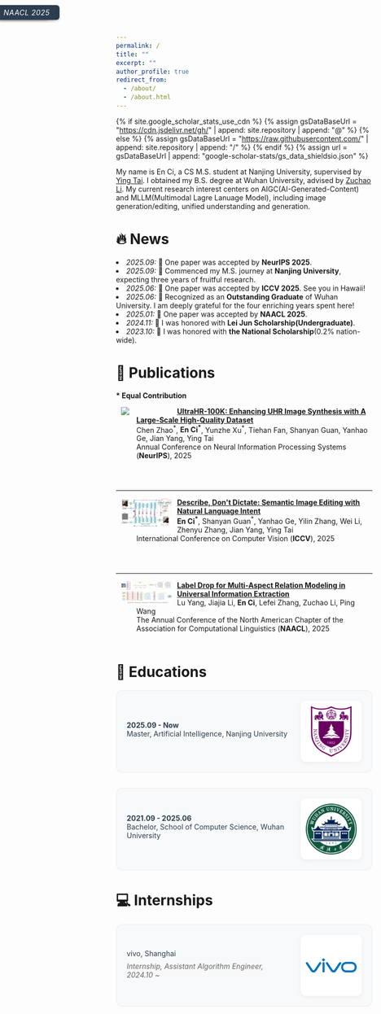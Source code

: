 ```yaml
---
permalink: /
title: ""
excerpt: ""
author_profile: true
redirect_from: 
  - /about/
  - /about.html
---
```

<style>
  dl {
    margin-bottom: 60px; /* 调整这个值以获得合适的间距 */
    clear: both;
  }
    /* 会议标签样式 */
  .conference-label {
    position: absolute;
    top: 10px;
    left: -5px;
    background-color: #2c3e50;  /* 深蓝色背景 */
    color: white;  /* 白色文字 */
    padding: 6px 12px;
    border-radius: 6px;
    /* font-size: 0.95em;
    font-weight: 600; */
    letter-spacing: 0.5px;
    box-shadow: 0 2px 4px rgba(0, 0, 0, 0.2);
    z-index: 1;
    font-family: -apple-system, BlinkMacSystemFont, "Segoe UI", Roboto, "Helvetica Neue", Arial, sans-serif;
    font-style: italic;  /* 添加斜体 */
  }
   /* 鼠标悬停效果 */
  .conference-label:hover {
    background-color: #34495e;  /* 悬停时稍微变亮 */
    transition: background-color 0.2s ease;
  }

  /* 教育和工作经历卡片样式 */
  .experience-card, .education-card {
    display: flex;
    align-items: center;
    gap: 25px;
    margin-bottom: 30px;
    padding: 20px;
    background: #f8f9fa;
    border-radius: 12px;
    transition: all 0.3s ease;
    border: 1px solid #e9ecef;
  }

  .experience-card:hover, .education-card:hover {
    transform: translateY(-3px);
    box-shadow: 0 4px 15px rgba(0, 0, 0, 0.1);
    border-color: #dee2e6;
  }

  .experience-info, .education-info {
    flex: 1;
  }

  .experience-logo, .education-logo {
    flex-shrink: 0;
    width: 100px;
    height: 100px;
    display: flex;
    align-items: center;
    justify-content: center;
    background: white;
    border-radius: 10px;
    padding: 10px;
    box-shadow: 0 2px 8px rgba(0, 0, 0, 0.05);
  }

  .experience-logo img, .education-logo img {
    width: 100%;
    height: 100%;
    object-fit: contain;
  }

  .experience-title, .education-title {
    /* font-size: 1.2em; */
    margin-bottom: 8px;
    color: #2c3e50;
  }

  .experience-title a, .education-title a {
    color: #2c3e50;
    text-decoration: none;
    transition: color 0.3s ease;
  }

  .experience-title a:hover, .education-title a:hover {
    color: #3498db;
  }

  .experience-role, .education-role {
    color: #666;
    font-style: italic;
    margin-bottom: 5px;
  }

  .experience-topics, .education-topics {
    color: #666;
    font-style: italic;
  }

  .section-title {
    /* font-size: 1.8em; */
    color: #2c3e50;
    margin: 40px 0 20px;
    padding-bottom: 10px;
    border-bottom: 2px solid #ecf0f1;
  }
  
  .globe-container {
    /* 1. 实现水平居中 */
    max-width: 300px; /* 缩小：设置您想要的宽度，例如300px */
    margin-left: auto; /* 自动左边距 */
    margin-right: auto; /* 自动右边距 */
    /* 或者使用更现代的 Flex 布局实现居中（如果容器本身是块级元素，上面三行即可）*/
    /* display: flex; */
    /* justify-content: center; */
}
</style>
{% if site.google_scholar_stats_use_cdn %}
{% assign gsDataBaseUrl = "https://cdn.jsdelivr.net/gh/" | append: site.repository | append: "@" %}
{% else %}
{% assign gsDataBaseUrl = "https://raw.githubusercontent.com/" | append: site.repository | append: "/" %}
{% endif %}
{% assign url = gsDataBaseUrl | append: "google-scholar-stats/gs_data_shieldsio.json" %}

<span class='anchor' id='about-me'></span>

My name is En Ci, a CS M.S. student at Nanjing University, supervised by [Ying Tai](https://tyshiwo.github.io/). I obtained my B.S. degree at Wuhan University, advised by [Zuchao Li](https://zcli-charlie.github.io/). My current research interest centers on AIGC(AI-Generated-Content) and MLLM(Multimodal Lagre Lanuage Model), including image generation/editing, unified understanding and generation. 

<!-- I have published more than 100 papers at the top international AI conferences with total <a href='https://scholar.google.com/citations?user=DhtAFkwAAAAJ'>google scholar citations <strong><span id='total_cit'>260000+</span></strong></a> (You can also use google scholar badge <a href='https://scholar.google.com/citations?user=DhtAFkwAAAAJ'><img src="https://img.shields.io/endpoint?url={{ url | url_encode }}&logo=Google%20Scholar&labelColor=f6f6f6&color=9cf&style=flat&label=citations"></a>). -->


# 🔥 News
<li><em>2025.09:</em> 🎉 One paper was accepted by <strong>NeurIPS 2025</strong>.</li>
<li><em>2025.09:</em> 🎉 Commenced my M.S. journey at <strong>Nanjing University</strong>, expecting three years of fruitful research.</li>
<li><em>2025.06:</em> 🎉 One paper was accepted by <strong>ICCV 2025</strong>. See you in Hawaii!</li>
<li><em>2025.06:</em> 🎈 Recognized as an <strong>Outstanding Graduate</strong> of Wuhan University. I am deeply grateful for the four enriching years spent here!</li>
<li><em>2025.01:</em> 🎉 One paper was accepted by <strong>NAACL 2025</strong>.</li>
<li><em>2024.11:</em> 🎈 I was honored with <strong>Lei Jun Scholarship(Undergraduate)</strong>.</li>
<li><em>2023.10:</em> 🎈 I was honored with <strong>the National Scholarship</strong>(0.2% nation-wide). </li>

# 📝 Publications 
**\* Equal Contribution**   


<dl>
  <dt><img align="left" width="100"
hspace="10" wspace="20" src="../images/Ultra100K.png">
<span class="conference-label">NeurIPS 2025</span>
</dt>
  <dd><a href="https://arxiv.org/abs/"><strong>UltraHR-100K: Enhancing UHR Image Synthesis with A Large-Scale High-Quality Dataset</strong></a></dd>
  <dd>Chen Zhao<sup>*</sup>, <strong>En Ci<sup>*</sup></strong>, Yunzhe Xu<sup>*</sup>, Tiehan Fan, Shanyan Guan, Yanhao Ge, Jian Yang, Ying Tai</dd>
  <dd>Annual Conference on Neural Information Processing Systems (<strong>NeurIPS</strong>), 2025</dd>
</dl>

<hr>

<dl>
  <dt><img align="left" width="100"
hspace="10" wspace="20" src="../images/DescribeEdit.png">
<span class="conference-label">ICCV 2025</span>
</dt>
  <dd><a href="https://arxiv.org/abs/2508.20505"><strong>Describe, Don't Dictate: Semantic Image Editing with Natural Language Intent</strong></a></dd>
  <dd><strong>En Ci<sup>*</sup></strong>, Shanyan Guan<sup>*</sup>, Yanhao Ge, Yilin Zhang, Wei Li, Zhenyu Zhang, Jian Yang, Ying Tai</dd>
  <dd>International Conference on Computer Vision (<strong>ICCV</strong>), 2025</dd>
</dl>

<hr>

<dl>
  <dt><img align="left" width="100"
hspace="10" wspace="20" src="../images/LDNet.png">
<span class="conference-label">NAACL 2025</span>
</dt>
  <dd><a href="https://arxiv.org/pdf/2502.12614"><strong>Label Drop for Multi-Aspect Relation Modeling in Universal Information
Extraction</strong></a></dd>
  <dd>Lu Yang, Jiajia Li, <strong>En Ci</strong>, Lefei Zhang, Zuchao Li, Ping Wang</dd>
  <dd>The Annual Conference of the North American Chapter of the Association for Computational Linguistics (<strong>NAACL</strong>), 2025</dd>
</dl>

<!-- <div class='paper-box'><div class='paper-box-image'><div><div class="badge">CVPR 2016</div><img src='images/500x300.png' alt="sym" width="100%"></div></div>
<div class='paper-box-text' markdown="1">

[Deep Residual Learning for Image Recognition](https://openaccess.thecvf.com/content_cvpr_2016/papers/He_Deep_Residual_Learning_CVPR_2016_paper.pdf)

**Kaiming He**, Xiangyu Zhang, Shaoqing Ren, Jian Sun

[**Project**](https://scholar.google.com/citations?view_op=view_citation&hl=zh-CN&user=DhtAFkwAAAAJ&citation_for_view=DhtAFkwAAAAJ:ALROH1vI_8AC) <strong><span class='show_paper_citations' data='DhtAFkwAAAAJ:ALROH1vI_8AC'></span></strong>
- Lorem ipsum dolor sit amet, consectetur adipiscing elit. Vivamus ornare aliquet ipsum, ac tempus justo dapibus sit amet. 
</div>
</div>

- [Lorem ipsum dolor sit amet, consectetur adipiscing elit. Vivamus ornare aliquet ipsum, ac tempus justo dapibus sit amet](https://github.com), A, B, C, **CVPR 2020** -->

<!-- # 🎖 Honors and Awards
- *2021.10* Lorem ipsum dolor sit amet, consectetur adipiscing elit. Vivamus ornare aliquet ipsum, ac tempus justo dapibus sit amet. 
- *2021.09* Lorem ipsum dolor sit amet, consectetur adipiscing elit. Vivamus ornare aliquet ipsum, ac tempus justo dapibus sit amet.  -->

# 📖 Educations
<div class="education-card">
  <div class="education-info">
    <div class="education-title">
      <strong>2025.09 - Now</strong><br/>
      Master, Artificial Intelligence, Nanjing University 
    </div>
  </div>
  <div class="education-logo">
    <img src="../images/NJU.png" alt="Nanjing University Logo" />
  </div>
</div>

<div class="education-card">
  <div class="education-info">
    <div class="education-title">
      <strong>2021.09 - 2025.06</strong><br/>
      Bachelor, School of Computer Science, Wuhan University
    </div>
  </div>
  <div class="education-logo">
    <img src="../images/WHU.png" alt="Wuhan University Logo" />
  </div>
</div>


<!-- # 💬 Invited Talks
- *2021.06*, Lorem ipsum dolor sit amet, consectetur adipiscing elit. Vivamus ornare aliquet ipsum, ac tempus justo dapibus sit amet. 
- *2021.03*, Lorem ipsum dolor sit amet, consectetur adipiscing elit. Vivamus ornare aliquet ipsum, ac tempus justo dapibus sit amet.  \| [\[video\]](https://github.com/) -->

# 💻 Internships
<div class="experience-card">
  <div class="experience-info">
    <div class="experience-title">
      <a href="https://vivo.com/">vivo, Shanghai</a>
    </div>
    <div class="experience-role">Internship, Assistant Algorithm Engineer, 2024.10 ~ </div>
    <!-- <div class="experience-topics">Topics: (M)LLM, GUI Agent</div> -->
  </div>
  <div class="experience-logo">
    <img src="../images/vivo.png" alt="vivo Logo" />
  </div>
</div>

<div class="globe-container">
    <script type="text/javascript" id="clstr_globe" src="//clustrmaps.com/globe.js?d=0Rpqiq9n6R9WC3DYQXr0-QOKrEZyMTOAF6jyn-qaZ9E"></script>
</div>

